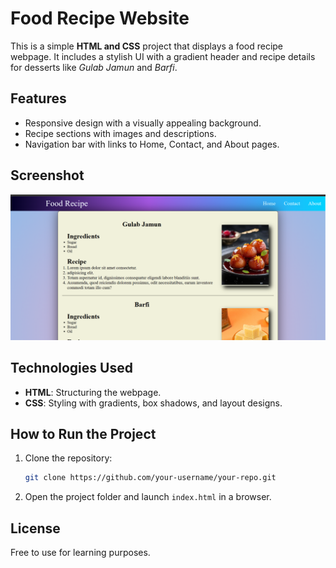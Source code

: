 # Food Recipe Website

This is a simple **HTML and CSS** project that displays a food recipe webpage. It includes a stylish UI with a gradient header and recipe details for desserts like *Gulab Jamun* and *Barfi*.

## Features
- Responsive design with a visually appealing background.
- Recipe sections with images and descriptions.
- Navigation bar with links to Home, Contact, and About pages.

## Screenshot
![Food Recipe Webpage](/Food.png)

## Technologies Used
- **HTML**: Structuring the webpage.
- **CSS**: Styling with gradients, box shadows, and layout designs.

## How to Run the Project
1. Clone the repository:
   ```sh
   git clone https://github.com/your-username/your-repo.git
   ```
2. Open the project folder and launch `index.html` in a browser.

## License
Free to use for learning purposes.
